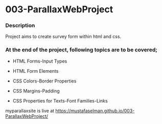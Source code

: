 # 003-ParallaxWebProject

### Description
Project aims to create survey form within html and css.

### At the end of the project, following topics are to be covered;

- HTML Forms-Input Types 

- HTML Form Elements

- CSS Colors-Border Properties

- CSS Margins-Padding

- CSS Properties for Texts-Font Families-Links

myparallaxsite is live at https://mustafaselman.github.io/003-ParallaxWebProject/
